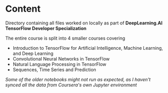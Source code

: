 # Content

Directory containing all files worked on locally as part of **DeepLearning.AI TensorFlow Developer Specialization**

The entire course is split into 4 smaller courses covering

- Introduction to TensorFlow for Artificial Intelligence, Machine Learning, and Deep Learning
- Convolutional Neural Networks in TensorFlow
- Natural Language Processing in TensorFlow
- Sequences, Time Series and Prediction

_Some of the older notebooks might not run as expected, as I haven't synced all the data from Coursera's own Jupyter environment_
